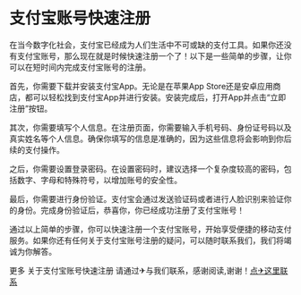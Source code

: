 # 支付宝账号快速注册

在当今数字化社会，支付宝已经成为人们生活中不可或缺的支付工具。如果你还没有支付宝账号，那么现在就是时候快速注册一个了！以下是一些简单的步骤，让你可以在短时间内完成支付宝账号的注册。

首先，你需要下载并安装支付宝App。无论是在苹果App Store还是安卓应用商店，都可以轻松找到支付宝App并进行安装。安装完成后，打开App并点击“立即注册”按钮。

其次，你需要填写个人信息。在注册页面，你需要输入手机号码、身份证号码以及真实姓名等个人信息。确保你填写的信息是准确的，因为这些信息将会影响到你后续的支付操作。

之后，你需要设置登录密码。在设置密码时，建议选择一个复杂度较高的密码，包括数字、字母和特殊符号，以增加账号的安全性。

最后，你需要进行身份验证。支付宝会通过发送验证码或者进行人脸识别来验证你的身份。完成身份验证后，恭喜你，你已经成功注册了支付宝账号！

通过以上简单的步骤，你可以快速注册一个支付宝账号，开始享受便捷的移动支付服务。如果你还有任何关于支付宝账号注册的疑问，可以随时联系我们，我们将竭诚为你解答。

更多 关于支付宝账号快速注册 请通过✈与我们联系，感谢阅读,谢谢！[点✈这里联系](https://acc.k02.cc)